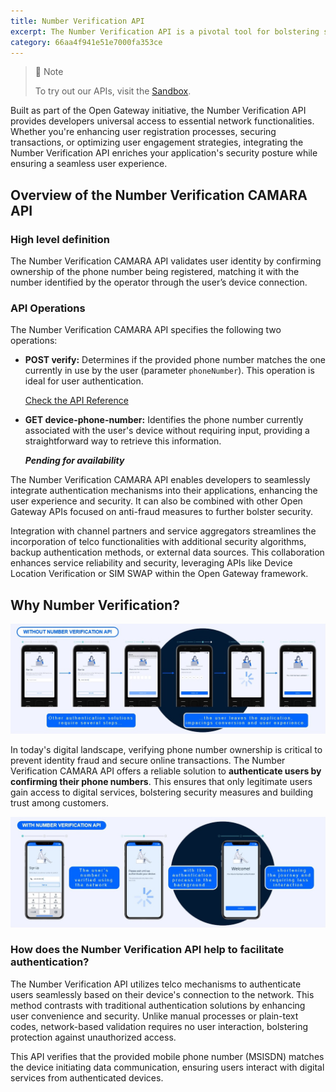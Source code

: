 ```yaml
---
title: Number Verification API
excerpt: The Number Verification API is a pivotal tool for bolstering security and reliability in your applications. In today's digital landscape, verifying the authenticity of phone numbers is paramount for safeguarding against fraud and ensuring seamless user interactions. The Number Verification API offers a streamlined solution to validate phone numbers in real-time, empowering developers to implement robust identity verification mechanisms with ease.
category: 66aa4f941e51e7000fa353ce
---
```


> 📘 Note
>
> To try out our APIs, visit the [Sandbox](https://opengateway.telefonica.com/developer-hub/unirse).

Built as part of the Open Gateway initiative, the Number Verification API provides developers universal access to essential network functionalities. Whether you're enhancing user registration processes, securing transactions, or optimizing user engagement strategies, integrating the Number Verification API enriches your application's security posture while ensuring a seamless user experience.

## Overview of the Number Verification CAMARA API

### High level definition

The Number Verification CAMARA API validates user identity by confirming ownership of the phone number being registered, matching it with the number identified by the operator through the user’s device connection.

### API Operations

The Number Verification CAMARA API specifies the following two operations:

- **POST verify:** Determines if the provided phone number matches the one currently in use by the user (parameter `phoneNumber`). This operation is ideal for user authentication.

	[Check the API Reference](/reference/phonenumberverify)
  
- **GET device-phone-number:** Identifies the phone number currently associated with the user's device without requiring input, providing a straightforward way to retrieve this information.

	***Pending for availability***

The Number Verification CAMARA API enables developers to seamlessly integrate authentication mechanisms into their applications, enhancing the user experience and security. It can also be combined with other Open Gateway APIs focused on anti-fraud measures to further bolster security.

Integration with channel partners and service aggregators streamlines the incorporation of telco functionalities with additional security algorithms, backup authentication methods, or external data sources. This collaboration enhances service reliability and security, leveraging APIs like Device Location Verification or SIM SWAP within the Open Gateway framework.

##  Why Number Verification?
![NumberVerification Before](https://github.com/Telefonica/opengateway-developers-website/raw/main/catalog/numberverification/images/NV(1).png)

In today's digital landscape, verifying phone number ownership is critical to prevent identity fraud and secure online transactions. The Number Verification CAMARA API offers a reliable solution to **authenticate users by confirming their phone numbers**. This ensures that only legitimate users gain access to digital services, bolstering security measures and building trust among customers.

![NumberVerification After](https://github.com/Telefonica/opengateway-developers-website/raw/main/catalog/numberverification/images/NV(2).png)

### How does the Number Verification API help to facilitate authentication? 

The Number Verification API utilizes telco mechanisms to authenticate users seamlessly based on their device's connection to the network. This method contrasts with traditional authentication solutions by enhancing user convenience and security. Unlike manual processes or plain-text codes, network-based validation requires no user interaction, bolstering protection against unauthorized access.

This API verifies that the provided mobile phone number (MSISDN) matches the device initiating data communication, ensuring users interact with digital services from authenticated devices.
